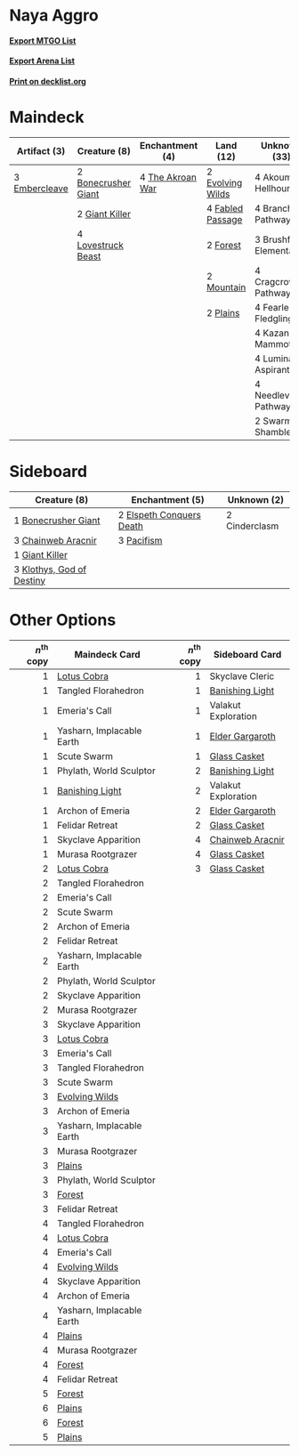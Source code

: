 # Naya Aggro

#### [Export MTGO List](../collection/Naya%20Aggro/Naya%20Aggro.txt)
#### [Export Arena List](../collection/Naya%20Aggro/Naya%20Aggro_arena.txt)
#### [Print on decklist.org](http://decklist.org/?deckmain=4%09Akoum%20Hellhound%0A2%09Bonecrusher%20Giant%0A4%09Branchloft%20Pathway%0A3%09Brushfire%20Elemental%0A4%09Cragcrown%20Pathway%0A3%09Embercleave%0A2%09Evolving%20Wilds%0A4%09Fabled%20Passage%0A4%09Fearless%20Fledgling%0A2%09Forest%0A2%09Giant%20Killer%0A4%09Kazandu%20Mammoth%0A4%09Lovestruck%20Beast%0A4%09Luminarch%20Aspirant%0A2%09Mountain%0A4%09Needleverge%20Pathway%0A2%09Plains%0A2%09Swarm%20Shambler%0A4%09The%20Akroan%20War&deckside=1%09Bonecrusher%20Giant%0A3%09Chainweb%20Aracnir%0A2%09Cinderclasm%0A2%09Elspeth%20Conquers%20Death%0A1%09Giant%20Killer%0A3%09Klothys,%20God%20of%20Destiny%0A3%09Pacifism)
# Maindeck

|                                      Artifact (3)                                      |                                         Creature (8)                                         |                                      Enchantment (4)                                      |                                         Land (12)                                         |    Unknown (33)     |
|----------------------------------------------------------------------------------------|----------------------------------------------------------------------------------------------|-------------------------------------------------------------------------------------------|-------------------------------------------------------------------------------------------|---------------------|
|3 [Embercleave](http://gatherer.wizards.com/Pages/Card/Details.aspx?multiverseid=473082)|2 [Bonecrusher Giant](http://gatherer.wizards.com/Pages/Card/Details.aspx?multiverseid=473077)|4 [The Akroan War](http://gatherer.wizards.com/Pages/Card/Details.aspx?multiverseid=476375)|2 [Evolving Wilds](http://gatherer.wizards.com/Pages/Card/Details.aspx?multiverseid=426944)|4 Akoum Hellhound    |
|                                                                                        |2 [Giant Killer](http://gatherer.wizards.com/Pages/Card/Details.aspx?multiverseid=472976)     |                                                                                           |4 [Fabled Passage](http://gatherer.wizards.com/Pages/Card/Details.aspx?multiverseid=473206)|4 Branchloft Pathway |
|                                                                                        |4 [Lovestruck Beast](http://gatherer.wizards.com/Pages/Card/Details.aspx?multiverseid=473127) |                                                                                           |2 [Forest](http://gatherer.wizards.com/Pages/Card/Details.aspx?multiverseid=439860)        |3 Brushfire Elemental|
|                                                                                        |                                                                                              |                                                                                           |2 [Mountain](http://gatherer.wizards.com/Pages/Card/Details.aspx?multiverseid=439859)      |4 Cragcrown Pathway  |
|                                                                                        |                                                                                              |                                                                                           |2 [Plains](http://gatherer.wizards.com/Pages/Card/Details.aspx?multiverseid=439856)        |4 Fearless Fledgling |
|                                                                                        |                                                                                              |                                                                                           |                                                                                           |4 Kazandu Mammoth    |
|                                                                                        |                                                                                              |                                                                                           |                                                                                           |4 Luminarch Aspirant |
|                                                                                        |                                                                                              |                                                                                           |                                                                                           |4 Needleverge Pathway|
|                                                                                        |                                                                                              |                                                                                           |                                                                                           |2 Swarm Shambler     |


# Sideboard

|                                            Creature (8)                                            |                                          Enchantment (5)                                          | Unknown (2) |
|----------------------------------------------------------------------------------------------------|---------------------------------------------------------------------------------------------------|-------------|
|1 [Bonecrusher Giant](http://gatherer.wizards.com/Pages/Card/Details.aspx?multiverseid=473077)      |2 [Elspeth Conquers Death](http://gatherer.wizards.com/Pages/Card/Details.aspx?multiverseid=476264)|2 Cinderclasm|
|3 [Chainweb Aracnir](http://gatherer.wizards.com/Pages/Card/Details.aspx?multiverseid=476418)       |3 [Pacifism](http://gatherer.wizards.com/Pages/Card/Details.aspx?multiverseid=129667)              |             |
|1 [Giant Killer](http://gatherer.wizards.com/Pages/Card/Details.aspx?multiverseid=472976)           |                                                                                                   |             |
|3 [Klothys, God of Destiny](http://gatherer.wizards.com/Pages/Card/Details.aspx?multiverseid=476471)|                                                                                                   |             |


# Other Options

|*n*<sup>th</sup> copy|                                      Maindeck Card                                       |*n*<sup>th</sup> copy|                                      Sideboard Card                                       |
|--------------------:|------------------------------------------------------------------------------------------|--------------------:|-------------------------------------------------------------------------------------------|
|                    1|[Lotus Cobra](http://gatherer.wizards.com/Pages/Card/Details.aspx?multiverseid=438740)    |                    1|Skyclave Cleric                                                                            |
|                    1|Tangled Florahedron                                                                       |                    1|[Banishing Light](http://gatherer.wizards.com/Pages/Card/Details.aspx?multiverseid=405135) |
|                    1|Emeria's Call                                                                             |                    1|Valakut Exploration                                                                        |
|                    1|Yasharn, Implacable Earth                                                                 |                    1|[Elder Gargaroth](http://gatherer.wizards.com/Pages/Card/Details.aspx?multiverseid=485502) |
|                    1|Scute Swarm                                                                               |                    1|[Glass Casket](http://gatherer.wizards.com/Pages/Card/Details.aspx?multiverseid=472977)    |
|                    1|Phylath, World Sculptor                                                                   |                    2|[Banishing Light](http://gatherer.wizards.com/Pages/Card/Details.aspx?multiverseid=405135) |
|                    1|[Banishing Light](http://gatherer.wizards.com/Pages/Card/Details.aspx?multiverseid=405135)|                    2|Valakut Exploration                                                                        |
|                    1|Archon of Emeria                                                                          |                    2|[Elder Gargaroth](http://gatherer.wizards.com/Pages/Card/Details.aspx?multiverseid=485502) |
|                    1|Felidar Retreat                                                                           |                    2|[Glass Casket](http://gatherer.wizards.com/Pages/Card/Details.aspx?multiverseid=472977)    |
|                    1|Skyclave Apparition                                                                       |                    4|[Chainweb Aracnir](http://gatherer.wizards.com/Pages/Card/Details.aspx?multiverseid=476418)|
|                    1|Murasa Rootgrazer                                                                         |                    4|[Glass Casket](http://gatherer.wizards.com/Pages/Card/Details.aspx?multiverseid=472977)    |
|                    2|[Lotus Cobra](http://gatherer.wizards.com/Pages/Card/Details.aspx?multiverseid=438740)    |                    3|[Glass Casket](http://gatherer.wizards.com/Pages/Card/Details.aspx?multiverseid=472977)    |
|                    2|Tangled Florahedron                                                                       |                     |                                                                                           |
|                    2|Emeria's Call                                                                             |                     |                                                                                           |
|                    2|Scute Swarm                                                                               |                     |                                                                                           |
|                    2|Archon of Emeria                                                                          |                     |                                                                                           |
|                    2|Felidar Retreat                                                                           |                     |                                                                                           |
|                    2|Yasharn, Implacable Earth                                                                 |                     |                                                                                           |
|                    2|Phylath, World Sculptor                                                                   |                     |                                                                                           |
|                    2|Skyclave Apparition                                                                       |                     |                                                                                           |
|                    2|Murasa Rootgrazer                                                                         |                     |                                                                                           |
|                    3|Skyclave Apparition                                                                       |                     |                                                                                           |
|                    3|[Lotus Cobra](http://gatherer.wizards.com/Pages/Card/Details.aspx?multiverseid=438740)    |                     |                                                                                           |
|                    3|Emeria's Call                                                                             |                     |                                                                                           |
|                    3|Tangled Florahedron                                                                       |                     |                                                                                           |
|                    3|Scute Swarm                                                                               |                     |                                                                                           |
|                    3|[Evolving Wilds](http://gatherer.wizards.com/Pages/Card/Details.aspx?multiverseid=426944) |                     |                                                                                           |
|                    3|Archon of Emeria                                                                          |                     |                                                                                           |
|                    3|Yasharn, Implacable Earth                                                                 |                     |                                                                                           |
|                    3|Murasa Rootgrazer                                                                         |                     |                                                                                           |
|                    3|[Plains](http://gatherer.wizards.com/Pages/Card/Details.aspx?multiverseid=439856)         |                     |                                                                                           |
|                    3|Phylath, World Sculptor                                                                   |                     |                                                                                           |
|                    3|[Forest](http://gatherer.wizards.com/Pages/Card/Details.aspx?multiverseid=439860)         |                     |                                                                                           |
|                    3|Felidar Retreat                                                                           |                     |                                                                                           |
|                    4|Tangled Florahedron                                                                       |                     |                                                                                           |
|                    4|[Lotus Cobra](http://gatherer.wizards.com/Pages/Card/Details.aspx?multiverseid=438740)    |                     |                                                                                           |
|                    4|Emeria's Call                                                                             |                     |                                                                                           |
|                    4|[Evolving Wilds](http://gatherer.wizards.com/Pages/Card/Details.aspx?multiverseid=426944) |                     |                                                                                           |
|                    4|Skyclave Apparition                                                                       |                     |                                                                                           |
|                    4|Archon of Emeria                                                                          |                     |                                                                                           |
|                    4|Yasharn, Implacable Earth                                                                 |                     |                                                                                           |
|                    4|[Plains](http://gatherer.wizards.com/Pages/Card/Details.aspx?multiverseid=439856)         |                     |                                                                                           |
|                    4|Murasa Rootgrazer                                                                         |                     |                                                                                           |
|                    4|[Forest](http://gatherer.wizards.com/Pages/Card/Details.aspx?multiverseid=439860)         |                     |                                                                                           |
|                    4|Felidar Retreat                                                                           |                     |                                                                                           |
|                    5|[Forest](http://gatherer.wizards.com/Pages/Card/Details.aspx?multiverseid=439860)         |                     |                                                                                           |
|                    6|[Plains](http://gatherer.wizards.com/Pages/Card/Details.aspx?multiverseid=439856)         |                     |                                                                                           |
|                    6|[Forest](http://gatherer.wizards.com/Pages/Card/Details.aspx?multiverseid=439860)         |                     |                                                                                           |
|                    5|[Plains](http://gatherer.wizards.com/Pages/Card/Details.aspx?multiverseid=439856)         |                     |                                                                                           |

